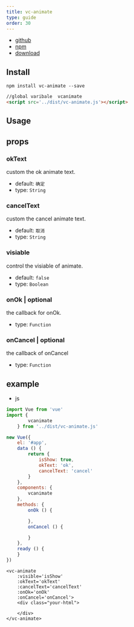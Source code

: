 ```yaml
---
title: vc-animate
type: guide
order: 30
---
```


* [github](https://github.com/iwaimai-bi-fe/vc-animate)
* [npm](https://www.npmjs.com/package/vc-animate)
* [download](https://github.com/iwaimai-bi-fe/vc-animate/archive/master.zip)

## Install

```npm
npm install vc-animate --save
```

```html
//global varibale  vcanimate
<script src='../dist/vc-animate.js'></script>
```

## Usage

## props

### okText

custom the ok animate text.

* default: `确定`
* type: `String`

### cancelText

custom the cancel animate text.

* default: `取消`
* type: `String`

### visiable

control the visiable of animate.

* default: `false`
* type: `Boolean` 

### onOk | optional

the callback for onOk.

* type: `Function`

### onCancel | optional

the callback of onCancel

* type: `Function`


## example

* js

```js
import Vue from 'vue'
import {
        vcanimate
    } from '../dist/vc-animate.js'

new Vue({
    el: '#app',
    data () {
        return {
            isShow: true,
            okText: 'ok',
            cancelText: 'cancel'
        }
    },
    components: {
        vcanimate
    },
    methods: {
        onOk () {

        },
        onCancel () {

        }
    },
    ready () {
    }
})
```

```vue
<vc-animate 
    :visible='isShow'
    :okText='okText'
    :cancelText='cancelText'
    :onOk='onOk'
    :onCancel='onCancel'>
    <div class="your-html">
        
    </div>     
</vc-animate>
```
